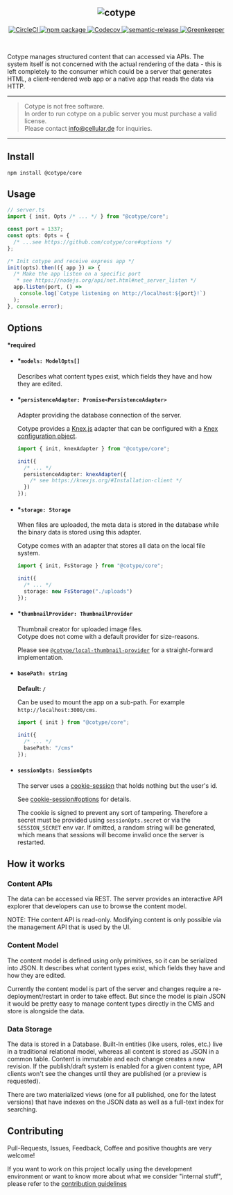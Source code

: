 <h2 align="center">
  <img src="https://cotype.dev/logo.svg" alt="cotype" />
</h2>

<p align="center">
  <a href="https://circleci.com/gh/cotype/core/tree/master">
    <img src="https://circleci.com/gh/cotype/core/tree/master.svg?style=shield" alt="CircleCI">
  </a>
  <a href="https://www.npmjs.com/package/@cotype/core">
    <img src="https://img.shields.io/npm/v/@cotype/core.svg" alt="npm package">
  </a>
  <a href="https://codecov.io/gh/cotype/core/">
    <img src="https://img.shields.io/codecov/c/gh/cotype/core/master.svg" alt="Codecov">
  </a>
  <a href="https://github.com/semantic-release/semantic-release">
    <img src="https://img.shields.io/badge/%20%20%F0%9F%93%A6%F0%9F%9A%80-semantic--release-e10079.svg" alt="semantic-release">
  </a>
  <a href="https://greenkeeper.io/">
    <img src="https://badges.greenkeeper.io/cotype/core.svg" alt="Greenkeeper">
  </a>
</p>
<p>&nbsp;</p>

Cotype manages structured content that can accessed via APIs.
The system itself is not concerned with the actual rendering of the data - this is left completely to the consumer which could be a server that generates HTML, a client-rendered web app or a native app that reads the data via HTTP.

---

> Cotype is not free software.  
> In order to run cotype on a public server you must purchase a valid license.  
> Please contact info@cellular.de for inquiries.

---

## Install

`npm install @cotype/core`

## Usage

```ts
// server.ts
import { init, Opts /* ... */ } from "@cotype/core";

const port = 1337;
const opts: Opts = {
  /* ...see https://github.com/cotype/core#options */
};

/* Init cotype and receive express app */
init(opts).then(({ app }) => {
  /* Make the app listen on a specific port
   * see https://nodejs.org/api/net.html#net_server_listen */
  app.listen(port, () =>
    console.log(`Cotype listening on http://localhost:${port}!`)
  );
}, console.error);
```

## Options

**\*required**

- #### \*`models: ModelOpts[]`

  Describes what content types exist, which fields they have and how they are edited.

- #### \*`persistenceAdapter: Promise<PersistenceAdapter>`

  Adapter providing the database connection of the server.

  Cotype provides a [Knex.js](https://knexjs.org/) adapter that can be configured
  with a [Knex configuration object](https://knexjs.org/#Installation-client).

  ```ts
  import { init, knexAdapter } from "@cotype/core";

  init({
    /* ... */
    persistenceAdapter: knexAdapter({
      /* see https://knexjs.org/#Installation-client */
    })
  });
  ```

- #### \*`storage: Storage`

  When files are uploaded, the meta data is stored in the database while the
  binary data is stored using this adapter.

  Cotype comes with an adapter that stores all data on the local file system.

  ```ts
  import { init, FsStorage } from "@cotype/core";

  init({
    /* ... */
    storage: new FsStorage("./uploads")
  });
  ```

- #### \*`thumbnailProvider: ThumbnailProvider`

  Thumbnail creator for uploaded image files.  
  Cotype does not come with a default provider for size-reasons.

  Please see [`@cotype/local-thumbnail-provider`](https://github.com/cotype/local-thumbnail-provider) for a straight-forward implementation.

* #### `basePath: string`

  **Default: `/`**

  Can be used to mount the app on a sub-path.
  For example `http://localhost:3000/cms`.

  ```ts
  import { init } from "@cotype/core";

  init({
    /* ... */
    basePath: "/cms"
  });
  ```

- #### `sessionOpts: SessionOpts`

  The server uses a [cookie-session](https://github.com/expressjs/cookie-session)
  that holds nothing but the user's id.

  See [cookie-session#options](https://github.com/expressjs/cookie-session#options)
  for details.

  The cookie is signed to prevent any sort of tampering. Therefore a secret must
  be provided using `sessionOpts.secret` or via the `SESSION_SECRET` env var. If
  omitted, a random string will be generated, which means that sessions will
  become invalid once the server is restarted.

## How it works

### Content APIs

The data can be accessed via REST. The server provides an interactive API explorer that developers can use to browse the content model.

NOTE: THe content API is read-only. Modifying content is only possible via the management API that is used by the UI.

### Content Model

The content model is defined using only primitives, so it can be serialized into JSON. It describes what content types exist, which fields they have and how they are edited.

Currently the content model is part of the server and changes require a re-deployment/restart in order to take effect. But since the model is plain JSON it would be pretty easy to manage content types directly in the CMS and store is alongside the data.

### Data Storage

The data is stored in a Database. Built-In entities (like users, roles, etc.) live in a traditional relational model, whereas all content is stored as JSON in a common table. Content is immutable and each change creates a new revision. If the publish/draft system is enabled for a given content type, API clients won't see the changes until they are published (or a preview is requested).

There are two materialized views (one for all published, one for the latest versions) that have indexes on the JSON data as well as a full-text index for searching.

## Contributing

Pull-Requests, Issues, Feedback, Coffee and positive thoughts are very welcome!

If you want to work on this project locally using the development environment
or want to know more about what we consider "internal stuff", please refer
to the [contribution guidelines](https://github.com/cotype/core/blob/master/CONTRIBUTING.md)
